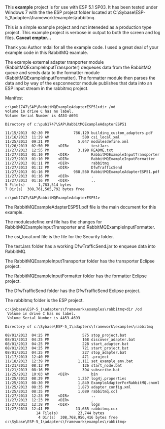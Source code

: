 
This **example** project is for use with ESP 5.1 SP03.  It has been tested under Windows 7 with the the ESP project folder located at C:\Sybase\ESP-5_1\adapters\framework\examples\rabbitmq.

This is a simple example project and not inteneded as a production type project.  This example project is verbose in output to both the screen and log files.  **Caveat emptor...**

Thank you Author mdai for all the example code.  I used a great deal of your example code in this RabbitMQ example.


The example external adapter tranporter module (RabbitMQExampleInputTransporter) dequeues data from the RabbitMQ queue and sends data to the formatter module (RabbitMQExampleInputFormatter). The formatter module then parses the data and by way of the espconnector module publishes that data into an ESP input stream in the rabbitmq project.

Manifest

	c:\pub1747\SAP\RabbitMQExampleAdapterESP51>dir /od
	Volume in drive C has no label.
	Volume Serial Number is 4A53-A693
	
	Directory of c:\pub1747\SAP\RabbitMQExampleAdapterESP51
	
	11/15/2013  02:30 PM           786,129 building_custom_adapters.pdf
	11/16/2013  11:29 AM               580 csi_local.xml
	11/25/2013  09:21 PM             5,047 modulesdefine.xml
	11/26/2013  02:50 PM    <DIR>          testJars
	11/27/2013  12:55 PM             3,198 README.txt
	11/27/2013  01:10 PM    <DIR>          RabbitMQExampleInputTransporter
	11/27/2013  01:10 PM    <DIR>          RabbitMQExampleInputFormatter
	11/27/2013  01:11 PM    <DIR>          rabbitmq
	11/27/2013  01:12 PM    <DIR>          DfwTrafficSend
	11/27/2013  01:16 PM           988,560 RabbitMQExampleAdapterESP51.pdf
	11/27/2013  01:16 PM    <DIR>          .
	11/27/2013  01:16 PM    <DIR>          ..
	5 File(s)      1,783,514 bytes
	7 Dir(s)  308,761,505,792 bytes free
	
	c:\pub1747\SAP\RabbitMQExampleAdapterESP51>



The RabbitMQExampleAdapterESP51.pdf file is the main document for this example.

The modulesdefine.xml file has the changes for RabbitMQExampleInputTransporter and RabbitMQExampleInputFormatter.

The csi_local.xml file is the file for the Security folder.

The testJars folder has a working DfwTrafficSend.jar to enqueue data into RabbitMQ.

The RabbitMQExampleInputTransporter folder has the transporter Eclipse project.

The RabbitMQExampleInputFormatter folder has the formatter Eclipse project.

The DfwTrafficSend folder has the DfwTrafficSend Eclipse project.

The rabbitmq folder is the ESP project.

	c:\Sybase\ESP-5_1\adapters\framework\examples\rabbitmq>dir /od
	 Volume in drive C has no label.
	 Volume Serial Number is 4A53-A693
	
	Directory of c:\Sybase\ESP-5_1\adapters\framework\examples\rabbitmq
	
	08/01/2013  04:25 PM               575 stop_project.bat
	08/01/2013  04:25 PM               168 discover_adapter.bat
	08/01/2013  04:25 PM               228 start_adapter.bat
	08/01/2013  04:25 PM               721 start_project.bat
	08/01/2013  04:25 PM               227 stop_adapter.bat
	11/17/2013  12:40 PM               471 .project
	11/18/2013  12:39 PM             1,111 set_example_env.bat
	11/21/2013  08:13 PM               126 start_node.bat
	11/21/2013  08:16 PM               394 subscribe.bat
	11/25/2013  10:03 AM    <DIR>          bin
	11/25/2013  08:29 PM             1,257 log4j.properties
	11/25/2013  08:30 PM             1,849 ExampleAdapterForRabbitMQ.cnxml
	11/25/2013  08:35 PM             1,873 adapter_config.xml
	11/25/2013  08:35 PM             1,089 rabbitmq.ccl
	11/27/2013  12:23 PM    <DIR>          ..
	11/27/2013  12:23 PM    <DIR>          .
	11/27/2013  12:38 PM    <DIR>          logs
	11/27/2013  12:41 PM            13,655 rabbitmq.ccx
	              14 File(s)         23,744 bytes
	               4 Dir(s)  308,768,956,416 bytes free
	c:\Sybase\ESP-5_1\adapters\framework\examples\rabbitmq>
